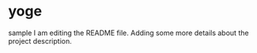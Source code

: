 # yoge
sample
I am editing the README file. Adding some more details about the project description.

